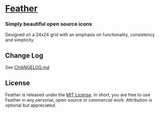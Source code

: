 [Feather](https://feather.netlify.com)
===

### Simply beautiful open source icons

Designed on a 24x24 grid with an emphasis on functionality, consistency and simplicity.

Change Log
---

See [CHANGELOG.md](https://github.com/colebemis/feather/blob/gh-pages/CHANGELOG.md)

License
---

Feather is released under the [MIT License](http://opensource.org/licenses/MIT). In short, you are free to use Feather in any personal, open-source or commercial work. Attribution is optional but appreciated.
